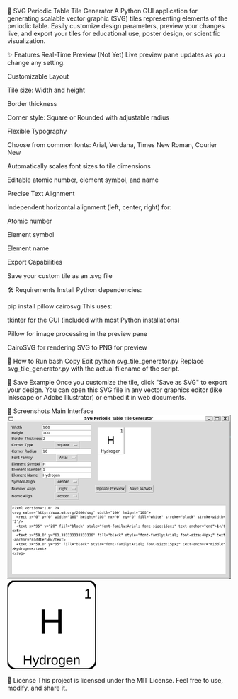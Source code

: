 🧪 SVG Periodic Table Tile Generator
A Python GUI application for generating scalable vector graphic (SVG) tiles representing elements of the periodic table. Easily customize design parameters, preview your changes live, and export your tiles for educational use, poster design, or scientific visualization.

✨ Features
Real-Time Preview (Not Yet)
Live preview pane updates as you change any setting. 

Customizable Layout

Tile size: Width and height

Border thickness

Corner style: Square or Rounded with adjustable radius

Flexible Typography

Choose from common fonts: Arial, Verdana, Times New Roman, Courier New

Automatically scales font sizes to tile dimensions

Editable atomic number, element symbol, and name

Precise Text Alignment

Independent horizontal alignment (left, center, right) for:

Atomic number

Element symbol

Element name

Export Capabilities

Save your custom tile as an .svg file

🛠 Requirements
Install Python dependencies:

pip install pillow cairosvg
This uses:

tkinter for the GUI (included with most Python installations)

Pillow for image processing in the preview pane

CairoSVG for rendering SVG to PNG for preview

🚀 How to Run
bash
Copy
Edit
python svg_tile_generator.py
Replace svg_tile_generator.py with the actual filename of the script.

💾 Save Example
Once you customize the tile, click "Save as SVG" to export your design. You can open this SVG file in any vector graphics editor (like Inkscape or Adobe Illustrator) or embed it in web documents.

📸 Screenshots
Main Interface
![GUI Screenshot](screenshots/gui.png)
![Example SVG Output](screenshots/sample_tile.svg)


📄 License
This project is licensed under the MIT License.
Feel free to use, modify, and share it.
